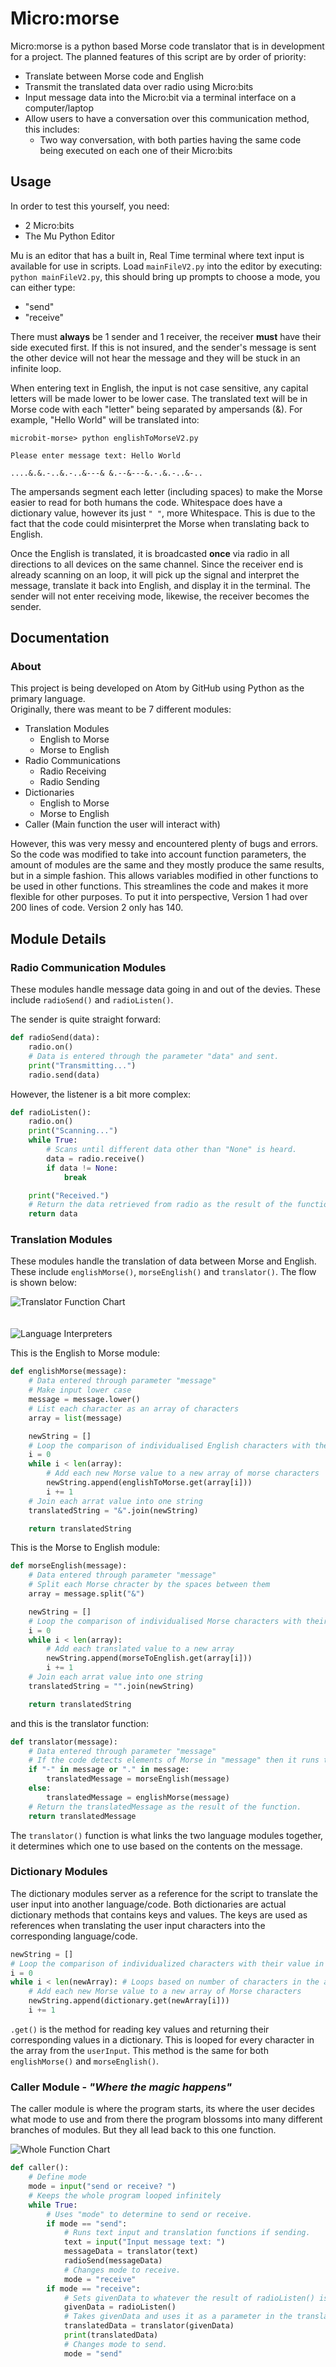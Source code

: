 # Micro:morse
Micro:morse is a python based Morse code translator that is in development for a project. The planned features of this script are by order of priority:


- Translate between Morse code and English
- Transmit the translated data over radio using Micro:bits
- Input message data into the Micro:bit via a terminal interface on a computer/laptop
- Allow users to have a conversation over this communication method, this includes:
  - Two way conversation, with both parties having the same code being executed on each one of their Micro:bits

## Usage
In order to test this yourself, you need:
- 2 Micro:bits
- The Mu Python Editor

Mu is an editor that has a built in, Real Time terminal where text input is available for use in scripts. Load `mainFileV2.py` into the editor by executing: `python mainFileV2.py`, this should bring up prompts to choose a mode, you can either type:
- "send"
- "receive"

There must **always** be 1 sender and 1 receiver, the receiver **must** have their side executed first. If this is not insured, and the sender's message is sent the other device will not hear the message and they will be stuck in an infinite loop.

When entering text in English, the input is not case sensitive, any capital letters will be made lower to be lower case. The translated text will be in Morse code with each "letter" being separated by ampersands (&). For example, "Hello World" will be translated into:
```
microbit-morse> python englishToMorseV2.py

Please enter message text: Hello World

....&.&.-..&.-..&---& &.--&---&.-.&.-..&-..
```
The ampersands segment each letter (including spaces) to make the Morse easier to read for both humans the code. Whitespace does have a dictionary value, however its just `" "`, more Whitespace. This is due to the fact that the code could misinterpret the Morse when translating back to English.

Once the English is translated, it is broadcasted **once** via radio in all directions to all devices on the same channel. Since the receiver end is already scanning on an loop, it will pick up the signal and interpret the message, translate it back into English, and display it in the terminal. The sender will not enter receiving mode, likewise, the receiver becomes the sender.  

## Documentation
### About
This project is being developed on Atom by GitHub using Python as the primary language.
<br>
Originally, there was meant to be 7 different modules:
- Translation Modules
  - English to Morse
  - Morse to English
- Radio Communications
  - Radio Receiving
  - Radio Sending
- Dictionaries
  - English to Morse
  - Morse to English
- Caller (Main function the user will interact with)

However, this was very messy and encountered plenty of bugs and errors. So the code was modified to take into account function parameters, the amount of modules are the same and they mostly produce the same results, but in a simple fashion. This allows variables modified in other functions to be used in other functions. This streamlines the code and makes it more flexible for other purposes. To put it into perspective, Version 1 had over 200 lines of code. Version 2 only has 140.

## Module Details

### Radio Communication Modules
These modules handle message data going in and out of the devies. These include `radioSend()` and `radioListen()`.

The sender is quite straight forward:
```python
def radioSend(data):
    radio.on()
    # Data is entered through the parameter "data" and sent.
    print("Transmitting...")
    radio.send(data)
```
However, the listener is a bit more complex:
```python
def radioListen():
    radio.on()
    print("Scanning...")
    while True:
        # Scans until different data other than "None" is heard.
        data = radio.receive()
        if data != None:
            break

    print("Received.")
    # Return the data retrieved from radio as the result of the function.
    return data
```

### Translation Modules
These modules handle the translation of data between Morse and English. These include `englishMorse()`, `morseEnglish()` and `translator()`. The flow is shown below:

![Translator Function Chart](MicroMorse-Flow-Translator.png)
<br>
<br>
<br>
![Language Interpreters](LanguageInter.png)

This is the English to Morse module:
```python
def englishMorse(message):
    # Data entered through parameter "message"
    # Make input lower case
    message = message.lower()
    # List each character as an array of characters
    array = list(message)

    newString = []
    # Loop the comparison of individualised English characters with their value in Morse
    i = 0
    while i < len(array):
        # Add each new Morse value to a new array of morse characters
        newString.append(englishToMorse.get(array[i]))
        i += 1
    # Join each arrat value into one string
    translatedString = "&".join(newString)

    return translatedString
```
This is the Morse to English module:
```python
def morseEnglish(message):
    # Data entered through parameter "message"
    # Split each Morse chracter by the spaces between them
    array = message.split("&")

    newString = []
    # Loop the comparison of individualised Morse characters with their value in English
    i = 0
    while i < len(array):
        # Add each translated value to a new array
        newString.append(morseToEnglish.get(array[i]))
        i += 1
    # Join each arrat value into one string
    translatedString = "".join(newString)

    return translatedString
```
and this is the translator function:
```python
def translator(message):
    # Data entered through parameter "message"
    # If the code detects elements of Morse in "message" then it runs the Morse to English translator.
    if "-" in message or "." in message:
        translatedMessage = morseEnglish(message)
    else:
        translatedMessage = englishMorse(message)
    # Return the translatedMessage as the result of the function.
    return translatedMessage
```
The `translator()` function is what links the two language modules together, it determines which one to use based on the contents on the message.
### Dictionary Modules
 The dictionary modules server as a reference for the script to translate the user input into another language/code. Both dictionaries are actual dictionary methods that contains keys and values. The keys are used as references when translating the user input characters into the corresponding language/code.
```python
newString = []
# Loop the comparison of individualized characters with their value in the target language.
i = 0
while i < len(newArray): # Loops based on number of characters in the array.
    # Add each new Morse value to a new array of Morse characters
    newString.append(dictionary.get(newArray[i]))
    i += 1
```
`.get()` is the method for reading key values and returning their corresponding values in a dictionary. This is looped for every character in the array from the `userInput`. This method is the same for both `englishMorse()` and `morseEnglish()`.

### Caller Module - _"Where the magic happens"_
The caller module is where the program starts, its where the user decides what mode to use and from there the program blossoms into many different branches of modules. But they all lead back to this one function.

![Whole Function Chart](MicroMorse-Flow-WholeFunc.png)

```python
def caller():
    # Define mode
    mode = input("send or receive? ")
    # Keeps the whole program looped infinitely
    while True:
        # Uses "mode" to determine to send or receive.
        if mode == "send":
            # Runs text input and translation functions if sending.
            text = input("Input message text: ")
            messageData = translator(text)
            radioSend(messageData)
            # Changes mode to receive.
            mode = "receive"
        if mode == "receive":
            # Sets givenData to whatever the result of radioListen() is.
            givenData = radioListen()
            # Takes givenData and uses it as a parameter in the translator function.
            translatedData = translator(givenData)
            print(translatedData)
            # Changes mode to send.
            mode = "send"
```
